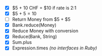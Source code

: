 * [x] $5 + 10 CHF = $10 if rate is 2:1
* [x] $5 + $5 = 10$
* [ ] Return Money from $5 + $5
* [x] Bank.reduce(Money)
* [x] Reduce Money with conversion
* [x] Reduce(Bank, String)
* [x] Sum.plus
* [x] Expression.times *(no interfaces in Ruby)*
